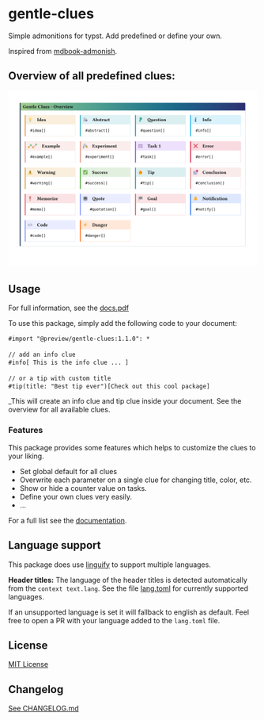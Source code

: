# gentle-clues

Simple admonitions for typst. Add predefined or define your own.

Inspired from [mdbook-admonish](https://tommilligan.github.io/mdbook-admonish/).

## Overview of all predefined clues:
![Overview of the predefined clues](./gc-overview.svg)

## Usage

For full information, see the [docs.pdf](https://github.com/jomaway/typst-gentle-clues/blob/main/docs.pdf)

To use this package, simply add the following code to your document:
```typst
#import "@preview/gentle-clues:1.1.0": *

// add an info clue
#info[ This is the info clue ... ]

// or a tip with custom title
#tip(title: "Best tip ever")[Check out this cool package]
```

_This will create an info clue and tip clue inside your document. See the overview for all available clues.

### Features

This package provides some features which helps to customize the clues to your liking.

- Set global default for all clues
- Overwrite each parameter on a single clue for changing title, color, etc.
- Show or hide a counter value on tasks.
- Define your own clues very easily.
- ...

For a full list see the [documentation](https://github.com/jomaway/typst-gentle-clues/blob/main/docs.pdf).

## Language support

This package does use [linguify](https://github.com/jomaway/typst-linguify) to support multiple languages.

**Header titles:**
The language of the header titles is detected automatically from the `context text.lang`.
See the file [lang.toml](https://github.com/jomaway/typst-gentle-clues/blob/main/lib/lang.toml) for currently supported languages.

If an unsupported language is set it will fallback to english as default.
Feel free to open a PR with your language added to the `lang.toml` file.

## License

[MIT License](LICENSE)

## Changelog

[See CHANGELOG.md](CHANGELOG.md)
